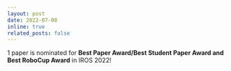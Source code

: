 ```yaml
---
layout: post
date: 2022-07-08
inline: true
related_posts: false
---
```


1 paper is nominated for **Best Paper Award/Best Student Paper Award and Best RoboCup Award** in IROS 2022!
